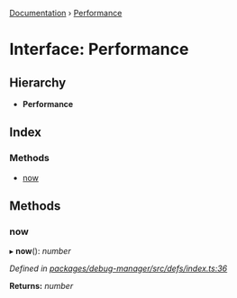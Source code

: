 [Documentation](../README.md) › [Performance](performance.md)

# Interface: Performance

## Hierarchy

* **Performance**

## Index

### Methods

* [now](performance.md#now)

## Methods

###  now

▸ **now**(): *number*

*Defined in [packages/debug-manager/src/defs/index.ts:36](https://github.com/badbatch/graphql-box/blob/0289bea5/packages/debug-manager/src/defs/index.ts#L36)*

**Returns:** *number*
